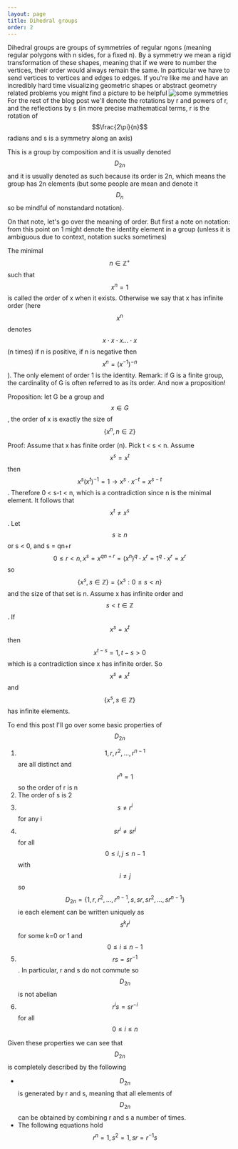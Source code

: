 ```yaml
---
layout: page
title: Dihedral groups
order: 2
---
```


Dihedral groups are groups of symmetries of regular ngons (meaning regular polygons with n sides, for a fixed n).
By a symmetry we mean a rigid transformation of these shapes, meaning that if we were to number the vertices, their order would always remain the same. In particular we have to send vertices to vertices and edges to edges.
If you're like me and have an incredibly hard time visualizing geometric shapes or abstract geometry related problems you might find a picture to be helpful
![some symmetries](http://euler.slu.edu/escher/upload/thumb/f/f1/Symmetry-group-square.png/400px-Symmetry-group-square.png)
For the rest of the blog post we'll denote the rotations by r and powers of r, and the reflections by s (in more precise mathematical terms, r is the rotation of $$\frac{2\pi}{n}$$ radians and s is a symmetry along an axis)

This is a group by composition and it is usually denoted $$D_{2n}$$ and it is usually denoted as such because its order is 2n, which means the group has 2n elements (but some people are mean and denote it $$D_n$$ so be mindful of nonstandard notation).

On that note, let's go over the meaning of order. But first a note on notation: from this point on 1 might denote the identity element in a group (unless it is ambiguous due to context, notation sucks sometimes)

The minimal $$n \in \mathbb{Z}^+$$ such that $$x^n = 1$$ is called the order of x when it exists. Otherwise we say that x has infinite order (here $$x^n$$ denotes $$x \cdot x \cdot x ... \cdot x$$ (n times) if n is positive, if n is negative then $$x^n = (x^{-1})^{-n}$$). The only element of order 1 is the identity.
Remark: if G is a finite group, the cardinality of G is often referred to as its order. And now a proposition!

Proposition: let G be a group and $$x \in G$$, the order of x is exactly the size of $$\{x^n, n \in \mathbb{Z}\}$$

Proof: Assume that x has finite order (n). Pick t < s < n. Assume $$x^s = x^t$$ then $$x^s(x^t)^{-1} = 1 \rightarrow x^s \cdot x^{-t} = x^{s-t}$$. Therefore 0 < s-t < n, which is a contradiction since n is the minimal element. It follows that $$x^t \neq x^s$$. Let $$s \geq n$$ or s < 0, and s = qn+r $$0 \leq r < n, x^s = x^{qn+r} = (x^n)^q\cdot x^r = 1^q\cdot x^r = x^r$$ so $$\{ x^s, s \in \mathbb{Z} \} = \{x^s : 0 \leq s < n \}$$ and the size of that set is n. Assume x has infinite order and $$s < t \in \mathbb{Z}$$. If $$x^s = x^t$$ then $$x^{t-s} = 1, t-s > 0$$ which is a contradiction since x has infinite order. So $$x^s \neq x^t$$ and $$\{x^s, s \in \mathbb{Z}\}$$ has infinite elements.

To end this post I'll go over some basic properties of $$D_{2n}$$

1. $$1, r, r^2, ..., r^{n-1}$$ are all distinct and $$r^n = 1$$ so the order of r is n
2. The order of s is 2
3. $$s \neq r^i$$ for any i
4. $$sr^i \neq sr^j$$ for all $$0 \leq i, j \leq n-1$$ with $$i \neq j$$ so $$D_{2n} = \{1, r, r^2, ..., r^{n-1}, s, sr, sr^2, ..., sr^{n-1}\}$$ ie each element can be written uniquely as $$s^kr^i$$ for some k=0 or 1 and $$0 \leq i \leq n-1$$
5. $$rs = sr^{-1}$$. In particular, r and s do not commute so $$D_{2n}$$ is not abelian
6. $$r^is = sr^{-i}$$ for all $$0 \leq i \leq n$$

Given these properties we can see that $$D_{2n}$$ is completely described by the following

* $$D_{2n}$$ is generated by r and s, meaning that all elements of $$D_{2n}$$ can be obtained by combining r and s a number of times.
* The following equations hold $$r^n = 1, s^2 = 1, sr = r^{-1}s$$
